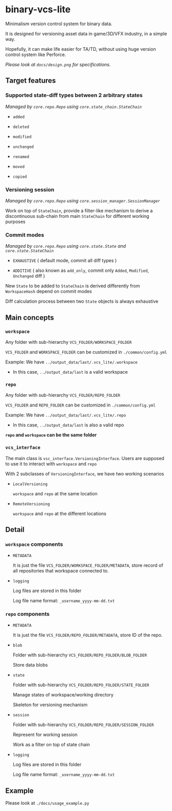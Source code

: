 # binary-vcs-lite

Minimalism version control system for binary data.

It is designed for versioning asset data in game/3D/VFX industry, in a simple way.

Hopefully, it can make life easier for TA/TD, without using huge version control system like  Perforce.

*Please look at `docs/design.png` for specifications.*

## Target features

### Supported state-diff types between 2 arbitrary states

*Managed by `core.repo.Repo` using  `core.state_chain.StateChain`*

* `added`

* `deleted`

* `modified`

* `unchanged`

* `renamed`

* `moved`

* `copied`

### Versioning session

*Managed by `core.repo.Repo` using `core.session_manager.SessionManager`*

Work on top of `StateChain`, provide a filter-like mechanism to derive a discontinuous sub-chain from main `StateChain` for different working purposes

### Commit modes

*Managed by `core.repo.Repo` using `core.state.State` and `core.state.StateChain`*

* `EXHAUSTIVE` ( default mode, commit all diff types )

* `ADDITIVE` ( also known as `add_only`, commit only `Added`, `Modified`, `Unchanged` diff )

New `State` to be added to `StateChain` is derived differently from `WorkspaceHash` depend on commit modes

Diff calculation process between two `State` objects is always exhaustive

## Main concepts

### `workspace`

Any folder with sub-hierarchy `VCS_FOLDER/WORKSPACE_FOLDER`

`VCS_FOLDER` and `WORKSPACE_FOLDER` can be customized in `./common/config.yml`

Example: We have `../output_data/last/.vcs_lite/.workspace`

* In this case, `../output_data/last` is a valid workspace

### `repo`

Any folder with sub-hierarchy `VCS_FOLDER/REPO_FOLDER`

`VCS_FOLDER` and `REPO_FOLDER` can be customized in `./common/config.yml`

Example: We have `../output_data/last/.vcs_lite/.repo`

* In this case, `../output_data/last` is also a valid repo

**`repo` and `workspace` can be the same folder**

### `vcs_interface`

The main class is `vsc_interface.VersioningInterface`. Users are supposed to use it to interact with `workspace` and `repo`

With 2 subclasses of `VersioningInterface`, we have two working scenarios

* `LocalVersioning`

    `workspace` and `repo` at the same location

* `RemoteVersioning`

    `workspace` and `repo` at the different locations

## Detail

### `workspace` components

* `METADATA`

    It is just the file `VCS_FOLDER/WORKSPACE_FOLDER/METADATA`, store record of all repositories that workspace connected to.

* `logging`

    Log files are stored in this folder

    Log file name format: `_username_yyyy-mm-dd.txt`

### `repo` components

* `METADATA`

    It is just the file `VCS_FOLDER/REPO_FOLDER/METADATA`, store ID of the repo.

* `blob`

    Folder with sub-hierarchy `VCS_FOLDER/REPO_FOLDER/BLOB_FOLDER`

    Store data blobs

* `state`

    Folder with sub-hierarchy `VCS_FOLDER/REPO_FOLDER/STATE_FOLDER`

    Manage states of workspace/working directory

    Skeleton for versioning mechanism

* `session`

    Folder with sub-hierarchy `VCS_FOLDER/REPO_FOLDER/SESSION_FOLDER`

    Represent for working session

    Work as a filter on top of state chain

* `logging`

    Log files are stored in this folder

    Log file name format: `_username_yyyy-mm-dd.txt`

## Example

Please look at `./docs/usage_example.py`
